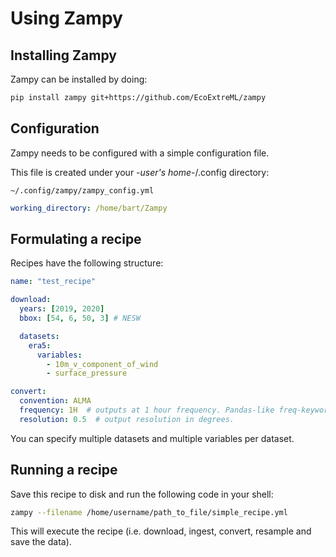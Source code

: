 # Using Zampy

## Installing Zampy
Zampy can be installed by doing:
```sh
pip install zampy git+https://github.com/EcoExtreML/zampy
```

## Configuration
Zampy needs to be configured with a simple configuration file.

This file is created under your -*user's home*-/.config directory:

`~/.config/zampy/zampy_config.yml`

```yml
working_directory: /home/bart/Zampy

```

## Formulating a recipe
Recipes have the following structure:

```yml
name: "test_recipe"

download:
  years: [2019, 2020]
  bbox: [54, 6, 50, 3] # NESW

  datasets:
    era5:
      variables:
        - 10m_v_component_of_wind
        - surface_pressure

convert:
  convention: ALMA
  frequency: 1H  # outputs at 1 hour frequency. Pandas-like freq-keyword.
  resolution: 0.5  # output resolution in degrees.
```

You can specify multiple datasets and multiple variables per dataset.

## Running a recipe
Save this recipe to disk and run the following code in your shell:

```sh
zampy --filename /home/username/path_to_file/simple_recipe.yml
```

This will execute the recipe (i.e. download, ingest, convert, resample and save the data).
